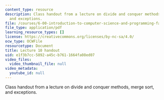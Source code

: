 ```yaml
---
content_type: resource
description: Class handout from a lecture on divide and conquer methods, merge sort,
  and exceptions.
file: /courses/6-00-introduction-to-computer-science-and-programming-fall-2008/e1f3b7cc5892a45cb7611664fa08ed07_lec10.pdf
file_type: application/pdf
learning_resource_types: []
license: https://creativecommons.org/licenses/by-nc-sa/4.0/
ocw_type: OCWFile
resourcetype: Document
title: Lecture 10 handout
uid: e1f3b7cc-5892-a45c-b761-1664fa08ed07
video_files:
  video_thumbnail_file: null
video_metadata:
  youtube_id: null
---
```

Class handout from a lecture on divide and conquer methods, merge sort, and exceptions.